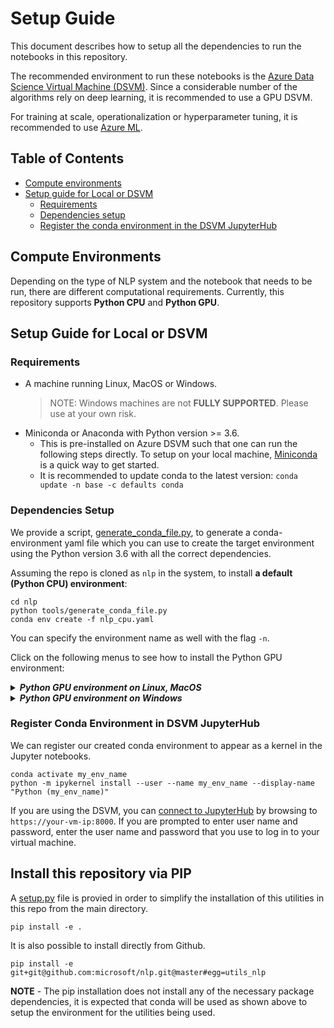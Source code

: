 # Setup Guide

This document describes how to setup all the dependencies to run the notebooks in this repository.

The recommended environment to run these notebooks is the [Azure Data Science Virtual Machine (DSVM)](https://azure.microsoft.com/en-us/services/virtual-machines/data-science-virtual-machines/). Since a considerable number of the algorithms rely on deep learning, it is recommended to use a GPU DSVM.

For training at scale, operationalization or hyperparameter tuning, it is recommended to use [Azure ML](https://docs.microsoft.com/en-us/azure/machine-learning/service/).


## Table of Contents

* [Compute environments](#compute-environments)
* [Setup guide for Local or DSVM](#setup-guide-for-local-or-dsvm)
  * [Requirements](#requirements)
  * [Dependencies setup](#dependencies-setup)
  * [Register the conda environment in the DSVM JupyterHub](#register-the-conda-environment-in--the-dsvm-jupyterhub)


## Compute Environments

Depending on the type of NLP system and the notebook that needs to be run, there are different computational requirements. Currently, this repository supports **Python CPU** and **Python GPU**.


## Setup Guide for Local or DSVM

### Requirements

* A machine running Linux, MacOS or Windows.  
    > NOTE: Windows machines are not **FULLY SUPPORTED**. Please use at your own risk.  
* Miniconda or Anaconda with Python version >= 3.6.
    * This is pre-installed on Azure DSVM such that one can run the following steps directly. To setup on your local machine, [Miniconda](https://docs.conda.io/en/latest/miniconda.html) is a quick way to get started.
    * It is recommended to update conda to the latest version: `conda update -n base -c defaults conda`


### Dependencies Setup


We provide a script, [generate_conda_file.py](tools/generate_conda_file.py), to generate a conda-environment yaml file
which you can use to create the target environment using the Python version 3.6 with all the correct dependencies.

Assuming the repo is cloned as `nlp` in the system, to install **a default (Python CPU) environment**:

    cd nlp
    python tools/generate_conda_file.py
    conda env create -f nlp_cpu.yaml

You can specify the environment name as well with the flag `-n`.

Click on the following menus to see how to install the Python GPU environment:

<details>
<summary><strong><em>Python GPU environment on Linux, MacOS</em></strong></summary>

Assuming that you have a GPU machine, to install the Python GPU environment, which by default installs the CPU environment:

    cd nlp
    python tools/generate_conda_file.py --gpu
    conda env create -n nlp_gpu -f nlp_gpu.yaml

</details>

<details>
<summary><strong><em>Python GPU environment on Windows</em></strong></summary>

Assuming that you have an Azure GPU DSVM machine, here are the steps to setup the Python GPU environment:
1. Make sure you have CUDA Toolkit version 9.0 above installed on your Windows machine. You can run the command below in your terminal to check.

         nvcc --version
    If you don't have CUDA Toolkit or don't have the right version, please download it from here: [CUDA Toolkit](https://developer.nvidia.com/cuda-toolkit)

2. Install the GPU environment.

        cd nlp
        python tools/generate_conda_file.py --gpu
        conda env create -n nlp_gpu -f nlp_gpu.yaml

</details>

### Register Conda Environment in DSVM JupyterHub

We can register our created conda environment to appear as a kernel in the Jupyter notebooks.

    conda activate my_env_name
    python -m ipykernel install --user --name my_env_name --display-name "Python (my_env_name)"

If you are using the DSVM, you can [connect to JupyterHub](https://docs.microsoft.com/en-us/azure/machine-learning/data-science-virtual-machine/dsvm-ubuntu-intro#jupyterhub-and-jupyterlab) by browsing to `https://your-vm-ip:8000`.  If you are prompted to enter user name and password, enter the user name and password that you use to log in to your virtual machine. 

## Install this repository via PIP
A [setup.py](setup.py) file is provied in order to simplify the installation of this utilities in this repo from the main directory.

    pip install -e .

It is also possible to install directly from Github.

    pip install -e  git+git@github.com:microsoft/nlp.git@master#egg=utils_nlp

**NOTE** - The pip installation does not install any of the necessary package dependencies, it is expected that conda will be used as shown above to setup the environment for the utilities being used.
